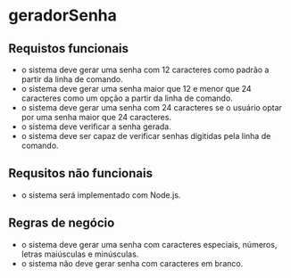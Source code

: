 # geradorSenha

## Requistos funcionais

- o sistema deve gerar uma senha com 12 caracteres como padrão a partir da linha de comando.
- o sistema deve gerar uma senha maior que 12 e menor que 24 caracteres como um opção a partir  da linha de comando.
- o sistema deve gerar uma senha com 24 caracteres se o usuário optar por uma senha maior que 24 caracteres.
- o sistema deve verificar a senha gerada.
- o sistema deve ser capaz de verificar senhas digitidas pela linha de comando.

## Requsitos não funcionais

- o sistema será implementado com Node.js.

## Regras de negócio

- o sistema deve gerar uma senha com caracteres especiais, números, letras maiúsculas e minúsculas.
- o sistema não deve gerar senha com caracteres em branco.
